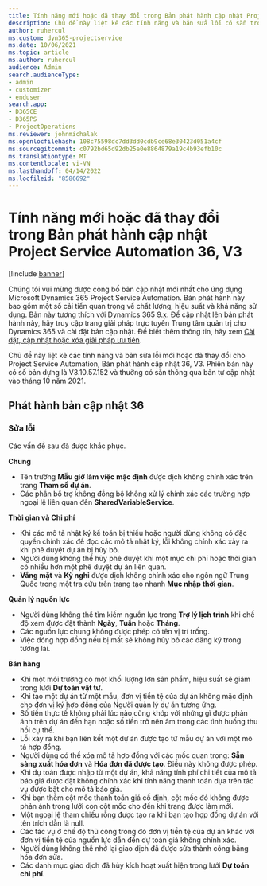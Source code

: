 ```yaml
---
title: Tính năng mới hoặc đã thay đổi trong Bản phát hành cập nhật Project Service Automation 36, V3
description: Chủ đề này liệt kê các tính năng và bản sửa lỗi có sẵn trong Microsoft Dynamics 365 Project Service Automation Bản phát hành cập nhật 36, V3.
author: ruhercul
ms.custom: dyn365-projectservice
ms.date: 10/06/2021
ms.topic: article
ms.author: ruhercul
audience: Admin
search.audienceType:
- admin
- customizer
- enduser
search.app:
- D365CE
- D365PS
- ProjectOperations
ms.reviewer: johnmichalak
ms.openlocfilehash: 108c75598dc7dd3dd0cdb9ce68e30423d051a4cf
ms.sourcegitcommit: c0792bd65d92db25e0e8864879a19c4b93efb10c
ms.translationtype: MT
ms.contentlocale: vi-VN
ms.lasthandoff: 04/14/2022
ms.locfileid: "8586692"
---
```

# <a name="whats-new-or-changed-in-project-service-automation-update-release-36-v3"></a>Tính năng mới hoặc đã thay đổi trong Bản phát hành cập nhật Project Service Automation 36, V3

[!include [banner](../includes/psa-now-project-operations.md)]

Chúng tôi vui mừng được công bố bản cập nhật mới nhất cho ứng dụng Microsoft Dynamics 365 Project Service Automation. Bản phát hành này bao gồm một số cải tiến quan trọng về chất lượng, hiệu suất và khả năng sử dụng. Bản này tương thích với Dynamics 365 9.x. Để cập nhật lên bản phát hành này, hãy truy cập trang giải pháp trực tuyến Trung tâm quản trị cho Dynamics 365 và cài đặt bản cập nhật. Để biết thêm thông tin, hãy xem [Cài đặt, cập nhật hoặc xóa giải pháp ưu tiên](/power-platform/admin/install-remove-preferred-solution).

Chủ đề này liệt kê các tính năng và bản sửa lỗi mới hoặc đã thay đổi cho Project Service Automation, Bản phát hành cập nhật 36, V3. Phiên bản này có số bản dựng là V3.10.57.152 và thường có sẵn thông qua bản tự cập nhật vào tháng 10 năm 2021.

## <a name="update-release-36"></a>Phát hành bản cập nhật 36

### <a name="bug-fixes"></a>Sửa lỗi

Các vấn đề sau đã được khắc phục.

**Chung**
- Tên trường **Mẫu giờ làm việc mặc định** được dịch không chính xác trên trang **Tham số dự án**.
- Các phần bổ trợ không đồng bộ không xử lý chính xác các trường hợp ngoại lệ liên quan đến **SharedVariableService**.

**Thời gian và Chi phí**
- Khi các mô tả nhật ký kế toán bị thiếu hoặc người dùng không có đặc quyền chính xác để đọc các mô tả nhật ký, lỗi không chính xác xảy ra khi phê duyệt dự án bị hủy bỏ.
- Người dùng không thể hủy phê duyệt khi một mục chi phí hoặc thời gian có nhiều hơn một phê duyệt dự án liên quan.
- **Vắng mặt** và **Kỳ nghỉ** được dịch không chính xác cho ngôn ngữ Trung Quốc trong một tra cứu trên trang tạo nhanh **Mục nhập thời gian**.

**Quản lý nguồn lực**
- Người dùng không thể tìm kiếm nguồn lực trong **Trợ lý lịch trình** khi chế độ xem được đặt thành **Ngày**, **Tuần** hoặc **Tháng**.
- Các nguồn lực chung không được phép có tên vị trí trống. 
- Việc đóng hợp đồng nếu bị mất sẽ không hủy bỏ các đăng ký trong tương lai.

**Bán hàng**
- Khi một môi trường có một khối lượng lớn sản phẩm, hiệu suất sẽ giảm trong lưới **Dự toán vật tư**.
- Khi tạo một dự án từ một mẫu, đơn vị tiền tệ của dự án không mặc định cho đơn vị ký hợp đồng của Người quản lý dự án tương ứng.
- Số tiền thực tế không phải lúc nào cũng khớp với những gì được phản ánh trên dự án đến hạn hoặc số tiền trở nên âm trong các tình huống thu hồi cụ thể.
- Lỗi xảy ra khi bạn liên kết một dự án được tạo từ mẫu dự án với một mô tả hợp đồng.
- Người dùng có thể xóa mô tả hợp đồng với các mốc quan trọng: **Sẵn sàng xuất hóa đơn** và **Hóa đơn đã được tạo**. Điều này không được phép.
- Khi dự toán được nhập từ một dự án, khả năng tính phí chi tiết của mô tả báo giá được đặt không chính xác khi tính năng thanh toán dựa trên tác vụ được bật cho mô tả báo giá.
- Khi bạn thêm cột mốc thanh toán giá cố định, cột mốc đó không được phản ánh trong lưới con cột mốc cho đến khi trang được làm mới.
- Một ngoại lệ tham chiếu rỗng được tạo ra khi bạn tạo hợp đồng dự án với tên trích dẫn là null.
- Các tác vụ ở chế độ thủ công trong đó đơn vị tiền tệ của dự án khác với đơn vị tiền tệ của nguồn lực dẫn đến dự toán giá không chính xác.
- Người dùng không thể nhớ lại giao dịch đã được sửa thành công bằng hóa đơn sửa.
- Các danh mục giao dịch đã hủy kích hoạt xuất hiện trong lưới **Dự toán chi phí**.



